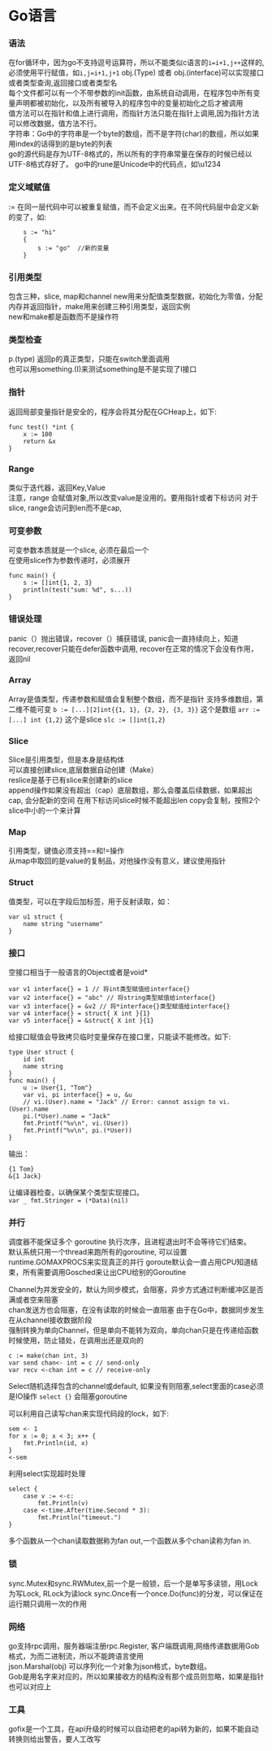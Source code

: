 # Go语言

### 语法
在for循环中，因为go不支持逗号运算符，所以不能类似c语言的`i=i+1,j++`这样的,必须使用平行赋值，如`i,j=i+1,j+1`
obj.(Type) 或者 obj.(interface)可以实现接口或者类型查询,返回接口或者类型名  
每个文件都可以有一个不带参数的init函数，由系统自动调用，在程序包中所有变量声明都被初始化，以及所有被导入的程序包中的变量初始化之后才被调用  
值方法可以在指针和值上进行调用，而指针方法只能在指针上调用,因为指针方法可以修改数据，值方法不行。  
字符串：Go中的字符串是一个byte的数组，而不是字符(char)的数组，所以如果用index的话得到的是byte的列表  
go的源代码是存为UTF-8格式的，所以所有的字符串常量在保存的时候已经以UTF-8格式存好了。
go中的rune是Unicode中的代码点，如\u1234

### 定义域赋值
:= 在同一层代码中可以被重复赋值，而不会定义出来。在不同代码层中会定义新的变了，如:
```golang
    s := "hi"  
    {  
        s := "go"  //新的变量  
    }
``` 
### 引用类型
包含三种，slice, map和channel
new用来分配值类型数据，初始化为零值，分配内存并返回指针，make用来创建三种引用类型，返回实例  
new和make都是函数而不是操作符

### 类型检查
p.(type) 返回p的真正类型，只能在switch里面调用  
也可以用something.(I)来测试something是不是实现了I接口

### 指针
返回局部变量指针是安全的，程序会将其分配在GCHeap上，如下:
```golang
func test() *int {  
    x := 100  
    return &x  
}  
```
### Range 
类似于迭代器，返回Key,Value  
注意，range 会赋值对象,所以改变value是没用的。要用指针或者下标访问
对于slice, range会访问到len而不是cap, 

### 可变参数
可变参数本质就是一个slice, 必须在最后一个  
在使用slice作为参数传递时，必须展开  
```
func main() {
    s := []int{1, 2, 3}
    println(test("sum: %d", s...))
}
```
### 错误处理
panic（）抛出错误，recover（）捕获错误, panic会一直持续向上，知道recover,recover只能在defer函数中调用, recover在正常的情况下会没有作用，返回nil

### Array
Array是值类型，传递参数和赋值会复制整个数组，而不是指针
支持多维数组，第二维不能可变
`b := [...][2]int{{1, 1}, {2, 2}, {3, 3}}`
这个是数组
`arr := [...] int {1,2}`
这个是slice
`slc := []int{1,2}`

### Slice
Slice是引用类型，但是本身是结构体  
可以直接创建slice,底层数据自动创建（Make）  
reslice是基于已有slice来创建新的slice  
append操作如果没有超出（cap）底层数组，那么会覆盖后续数据，如果超出cap, 会分配新的空间
在用下标访问slice时候不能超出len
copy会复制，按照2个slice中小的一个来计算

### Map
引用类型，键值必须支持==和!=操作  
从map中取回的是value的复制品，对他操作没有意义，建议使用指针  

### Struct
值类型，可以在字段后加标签，用于反射读取，如：  
```
var u1 struct { 
	name string "username" 
}
```
### 接口
空接口相当于一般语言的Object或者是void*  
```
var v1 interface{} = 1 // 将int类型赋值给interface{}
var v2 interface{} = "abc" // 将string类型赋值给interface{}
var v3 interface{} = &v2 // 将*interface{}类型赋值给interface{}
var v4 interface{} = struct{ X int }{1}
var v5 interface{} = &struct{ X int }{1}
```
给接口赋值会导致拷贝临时变量保存在接口里，只能读不能修改。如下:  
```
type User struct {
    id int
    name string
}
func main() {
    u := User{1, "Tom"}
    var vi, pi interface{} = u, &u
    // vi.(User).name = "Jack" // Error: cannot assign to vi.(User).name
    pi.(*User).name = "Jack"
    fmt.Printf("%v\n", vi.(User))
    fmt.Printf("%v\n", pi.(*User))
}
```
输出：
```
{1 Tom}
&{1 Jack}
```
让编译器检查，以确保某个类型实现接口。  
`var _ fmt.Stringer = (*Data)(nil)`

### 并行
调度器不能保证多个 goroutine 执行次序，且进程退出时不会等待它们结束。  
默认系统只用一个thread来跑所有的goroutine, 可以设置runtime.GOMAXPROCS来实现真正的并行
goroute默认会一直占用CPU知道结束，所有需要调用Gosched来让出CPU给别的Goroutine

Channel为并发安全的，默认为同步模式，会阻塞，异步方式通过判断缓冲区是否满或者空来阻塞  
chan发送方也会阻塞，在没有读取的时候会一直阻塞
由于在Go中，数据同步发生在从channel接收数据阶段  
强制转换为单向Channel，但是单向不能转为双向，单向chan只是在传递给函数时候使用，防止错处，在调用出还是双向的  


```
c := make(chan int, 3)
var send chan<- int = c // send-only
var recv <-chan int = c // receive-only
```
Select随机选择包含的channel或default, 如果没有则阻塞,select里面的case必须是IO操作
`select {}`
会阻塞goroutine

可以利用自己读写chan来实现代码段的lock，如下:  
```
sem <- 1
for x := 0; x < 3; x++ {
    fmt.Println(id, x)
}
<-sem
```
利用select实现超时处理   
```
select {
	case v := <-c: 
		fmt.Println(v)
	case <-time.After(time.Second * 3): 
		fmt.Println("timeout.")
}
```
多个函数从一个chan读取数据称为fan out,一个函数从多个chan读称为fan in.

### 锁
sync.Mutex和sync.RWMutex,前一个是一般锁，后一个是单写多读锁，用Lock为写Lock, RLock为读lock
sync.Once有一个once.Do(func)的分发，可以保证在运行期只调用一次的作用

### 网络
go支持rpc调用，服务器端注册rpc.Register, 客户端既调用,网络传递数据用Gob格式，为而二进制流，所以不能跨语言使用  
json.Marshal(obj) 可以序列化一个对象为json格式，byte数组。  
Gob是用名字来对应的，所以如果接收方的结构没有那个成员则忽略，如果是指针也可以对应上

### 工具
gofix是一个工具，在api升级的时候可以自动把老的api转为新的，如果不能自动转换则给出警告，要人工改写


